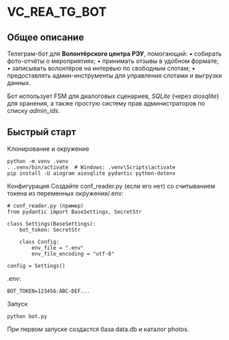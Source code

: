 # VC_REA_TG_BOT
## Общее описание

Телеграм-бот для **Волонтёрского центра РЭУ**, помогающий:
•	собирать фото-отчёты о мероприятиях;
•	принимать отзывы в удобном формате;
•	записывать волонтёров на интервью по свободным слотам;
•	предоставлять админ-инструменты для управления слотами и выгрузки данных.

Бот использует FSM для диалоговых сценариев, _SQLite_ (через _aiosqlite_) для хранения, а также простую систему прав администраторов по списку _admin_ids_.

## Быстрый старт

Клонирование и окружение
```
python -m venv .venv
. .venv/bin/activate  # Windows: .venv\Scripts\activate
pip install -U aiogram aiosqlite pydantic python-dotenv
```

Конфигурация
Создайте conf_reader.py (если его нет) со считыванием токена из переменных окружения/.env:

```
# conf_reader.py (пример)
from pydantic import BaseSettings, SecretStr

class Settings(BaseSettings):
    bot_token: SecretStr

    class Config:
        env_file = ".env"
        env_file_encoding = "utf-8"

config = Settings()
```

.env:
```
BOT_TOKEN=123456:ABC-DEF...
```

Запуск
```
python bot.py
```

При первом запуске создастся база data.db и каталог photos.
